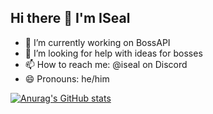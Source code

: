 ## Hi there 👋 I'm ISeal

- 🔭 I’m currently working on BossAPI
- 🤔 I’m looking for help with ideas for bosses
- 📫 How to reach me: @iseal on Discord
- 😄 Pronouns: he/him

[![Anurag's GitHub stats](https://github-readme-stats-red-two-82.vercel.app/api?username=iseal56)](https://github.com/anuraghazra/github-readme-stats)

